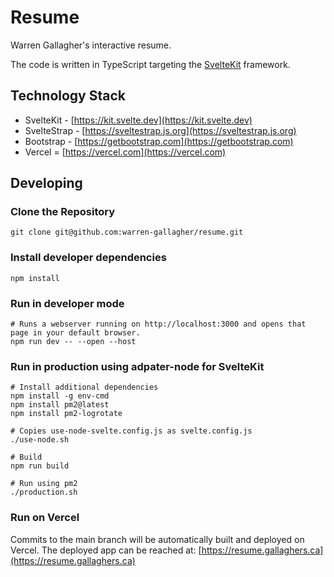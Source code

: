 # Resume 

Warren Gallagher's interactive resume.

The code is written in TypeScript targeting the [SvelteKit](https://kit.svelte.dev) framework.

## Technology Stack

* SvelteKit - [https://kit.svelte.dev](https://kit.svelte.dev)
* SvelteStrap - [https://sveltestrap.js.org](https://sveltestrap.js.org)
* Bootstrap - [https://getbootstrap.com](https://getbootstrap.com)
* Vercel = [https://vercel.com](https://vercel.com)

## Developing

### Clone the Repository
```
git clone git@github.com:warren-gallagher/resume.git
```

### Install developer dependencies
```
npm install
```

### Run in developer mode
```
# Runs a webserver running on http://localhost:3000 and opens that page in your default browser.
npm run dev -- --open --host
```

### Run in production using adpater-node for SvelteKit
```
# Install additional dependencies
npm install -g env-cmd
npm install pm2@latest
npm install pm2-logrotate

# Copies use-node-svelte.config.js as svelte.config.js
./use-node.sh

# Build
npm run build

# Run using pm2
./production.sh
```

### Run on Vercel

Commits to the main branch will be automatically built and deployed on Vercel. The deployed app can be reached at: [https://resume.gallaghers.ca](https://resume.gallaghers.ca)
